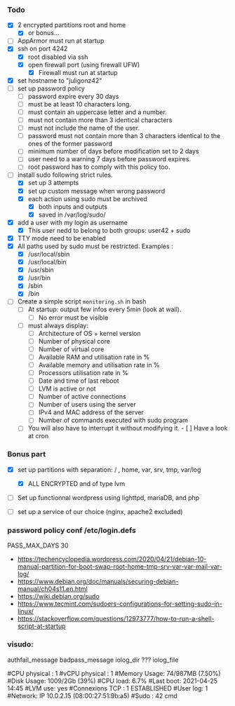 ### Todo

- [x] 2 encrypted partitions root and home
	- [x] or bonus...
- [ ] AppArmor must run at startup 
- [x] ssh on port 4242
	- [x] root disabled via ssh
	- [x] open firewall port (using firewall UFW)
		- [x] Firewall must run at startup 
- [x] set hostname to "juligonz42"
- [ ] set up password policy
	- [ ] password expire every 30 days
	- [ ] must be at least 10 characters long.
	- [ ] must contain an uppercase letter and a number. 
	- [ ] must not contain more than 3 identical characters
	- [ ] must not include the name of the user.
	- [ ] password must not contain more than 3 characters identical to the ones of the former password
	- [ ] minimum number of days before modification set to 2 days
	- [ ] user need to a warning 7 days before password expires.
	- [ ] root password has to comply with this policy too.
- [ ] install sudo following strict rules.
	- [x] set up 3 attempts  
	- [x] set up custom message when wrong password
	- [x] each action using sudo must be archived
		- [x] both inputs and outputs
		- [x] saved in /var/log/sudo/
- [x] add a user with my login as username
	- [x] This user nedd to belong to both groups: user42 + sudo
- [x] TTY mode need to be enabled
- [x] All paths used by sudo must be restricted. Examples :
	- [x] /usr/local/sbin
	- [x] /usr/local/bin
	- [x] /usr/sbin
	- [x] /usr/bin
	- [x] /sbin
	- [x] /bin
- [ ] Create a simple script `monitoring.sh` in bash
	- [ ] At startup: output few infos  every 5min (look at wall).
		- [ ] No error must be visible
	- [ ] must always display:
		- [ ] Architecture of OS + kernel version
		- [ ] Number of physical core
		- [ ] Number of virtual core
		- [ ] Available RAM and utilisation rate in %
		- [ ] Available memory and utilisation rate in %
		- [ ] Processors utilisation rate in %
		- [ ] Date and time of last reboot
		- [ ] LVM is active or not
		- [ ] Number of active connections
		- [ ] Number of users using the server
		- [ ] IPv4 and MAC address of the server
		- [ ] Number of commands executed with sudo program
	- [ ] You will also have to interrupt it without modifying it.		- [ ] Have a look at cron

### Bonus part 
- [x] set up partitions with separation: / , home, var, srv, tmp, var/log
	- [x] ALL ENCRYPTED and of type lvm
- [ ] Set up functionnal wordpress using lighttpd, mariaDB, and php
- [ ] set up a service of our choice (nginx, apache2 excluded)


### password policy conf /etc/login.defs

PASS_MAX_DAYS	30


- https://techencyclopedia.wordpress.com/2020/04/21/debian-10-manual-partition-for-boot-swap-root-home-tmp-srv-var-var-mail-var-log/
- https://www.debian.org/doc/manuals/securing-debian-manual/ch04s11.en.html
- https://wiki.debian.org/sudo
- https://www.tecmint.com/sudoers-configurations-for-setting-sudo-in-linux/
- https://stackoverflow.com/questions/12973777/how-to-run-a-shell-script-at-startup
### visudo:
 authfail_message
 badpass_message
 iolog_dir ???
 iolog_file



#CPU physical : 1
#vCPU physical : 1
#Memory Usage: 74/987MB (7.50%)
#Disk Usage: 1009/2Gb (39%)
#CPU load: 6.7%
#Last boot: 2021-04-25 14:45
#LVM use: yes
#Connexions TCP : 1 ESTABLISHED
#User log: 1
#Network: IP 10.0.2.15 (08:00:27:51:9b:a5)
#Sudo : 42 cmd